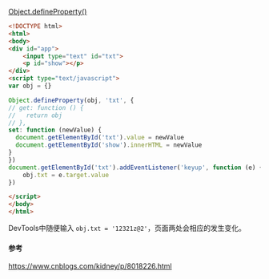 [Object.defineProperty()](https://developer.mozilla.org/zh-CN/docs/Web/JavaScript/Reference/Global_Objects/Object/defineProperty)

```html
<!DOCTYPE html>
<html>
<body>
<div id="app">
	<input type="text" id="txt">
	<p id="show"></p>
</div>
<script type="text/javascript">
var obj = {}

Object.defineProperty(obj, 'txt', {
// get: function () {
//   return obj
// },
set: function (newValue) {
  document.getElementById('txt').value = newValue
  document.getElementById('show').innerHTML = newValue
}
})
document.getElementById('txt').addEventListener('keyup', function (e) {
	obj.txt = e.target.value
})

</script>
</body>
</html>
```

DevTools中随便输入 `obj.txt = '12321z@2'`，页面两处会相应的发生变化。

#### 参考
https://www.cnblogs.com/kidney/p/8018226.html
